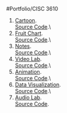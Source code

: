#Portfolio/CISC 3610

1) [Cartoon](https://landydera.github.io/CISC3610_Cartoon/Cartoon.html).\
   [Source Code](https://github.com/Landydera/CISC3610_Cartoon/blob/main/Cartoon.html).\
2) [Fruit Chart](https://landydera.github.io/CISC3610_FruitChart/FruitChart.html).\
   [Source Code](https://github.com/Landydera/CISC3610_FruitChart/blob/main/FruitChart.html).\
3) [Notes](https://landydera.github.io/CISC3610_LabNotes/note.html).\
   [Source Code](https://github.com/Landydera/CISC3610_LabNotes).\
4) [Video Lab](https://landydera.github.io/VideoLab/video.html).\
   [Source Code](https://github.com/Landydera/VideoLab/blob/main/video.html).\
5) [Animation](https://landydera.github.io/IslandeDerazin_Portfolio/Anime.html).\
   [Source Code](https://github.com/Landydera/IslandeDerazin_Portfolio).\
6) [Data Visualization](https://landydera.github.io/IslandeDerazin_Portfolio/dataVisual.html).\
   [Source Code](https://github.com/Landydera/IslandeDerazin_Portfolio).\
7) [Audio Lab](https://landydera.github.io/IslandeDerazin_Portfolio/dataVisual.html).\
   [Source Code](https://github.com/Landydera/IslandeDerazin_Portfolio).
   
 


